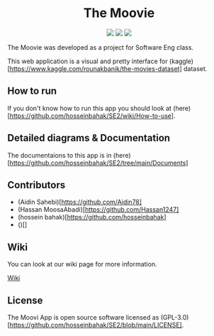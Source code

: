 <h1 align="center"> The Moovie </h1>
<p align="center">
  <img src="https://img.shields.io/static/v1?label=Backend&message=Django&color=blue">
  <img src="https://img.shields.io/static/v1?label=Frontend&message=HTML/CSS/SASS&color=success">
  <img src="https://img.shields.io/static/v1?label=Database&message=SQLite&color=important">
</p>

The Moovie was developed as a project for Software Eng class.

This web application is a visual and pretty interface for (kaggle)[https://www.kaggle.com/rounakbanik/the-movies-dataset] dataset.

## How to run
If you don't know how to run this app you should look at (here)[https://github.com/hosseinbahak/SE2/wiki/How-to-use].
## Detailed diagrams & Documentation
The documentaions to this app is in (here)[https://github.com/hosseinbahak/SE2/tree/main/Documents]
## Contributors
* (Aidin Sahebi)[https://github.com/Aidin78]
* (Hassan MoosaAbadi)[https://github.com/Hassan1247]
* (hossein bahak)[https://github.com/hosseinbahak]
* ()[]
## Wiki
You can look at our wiki page for more information.

[Wiki](https://github.com/hosseinbahak/SE2/wiki)
## License
The Moovi App is open source software licensed as (GPL-3.0)[https://github.com/hosseinbahak/SE2/blob/main/LICENSE].

